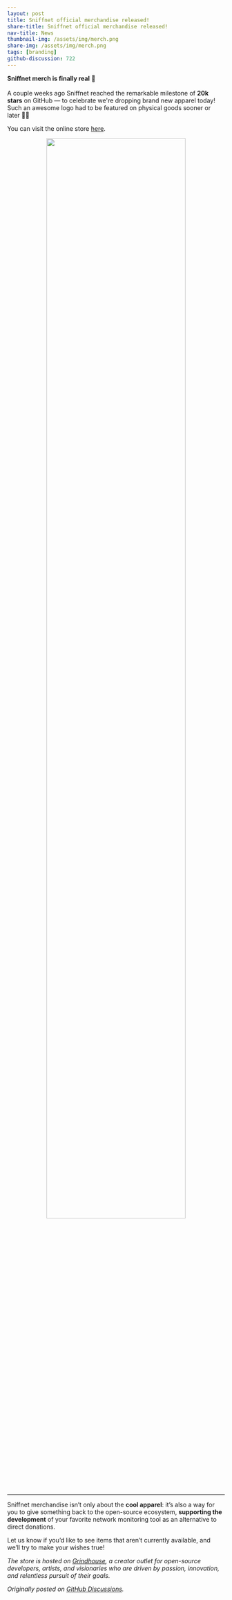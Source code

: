 ```yaml
---
layout: post
title: Sniffnet official merchandise released!
share-title: Sniffnet official merchandise released!
nav-title: News
thumbnail-img: /assets/img/merch.png
share-img: /assets/img/merch.png
tags: [branding]
github-discussion: 722
---
```


**Sniffnet merch is finally real** 🎉 <br><br>
A couple weeks ago Sniffnet reached the remarkable milestone of **20k stars** on GitHub — to celebrate we're dropping brand new apparel today!<br>
Such an awesome logo had to be featured on physical goods sooner or later 🕵️‍♂️

You can visit the online store <a target="_blank" href="https://grindhouse.dev/collections/sniffnet">here</a>.

<div align="center">
<a target="_blank" href="https://grindhouse.dev/collections/sniffnet">
<img alt="" width="80%" src="{{ 'assets/img/merch.png' | relative_url }}"/>
</a>
</div>

<hr>

Sniffnet merchandise isn’t only about the **cool apparel**: it’s also a way for you to give something back to the open-source ecosystem, **supporting the development** of your favorite network monitoring tool as an alternative to direct donations.

Let us know if you’d like to see items that aren’t currently available, and we’ll try to make your wishes true!

_The store is hosted on <a target="_blank" href="https://grindhouse.dev">Grindhouse</a>, a creator outlet for open-source developers, artists, and visionaries who are driven by passion, innovation, and relentless pursuit of their goals._

_Originally posted on <a target="_blank" href="https://github.com/GyulyVGC/sniffnet/discussions/722">GitHub Discussions</a>._
